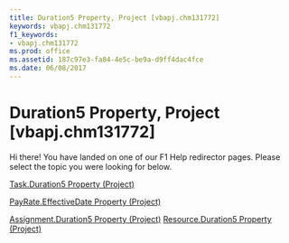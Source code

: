 ```yaml
---
title: Duration5 Property, Project [vbapj.chm131772]
keywords: vbapj.chm131772
f1_keywords:
- vbapj.chm131772
ms.prod: office
ms.assetid: 187c97e3-fa84-4e5c-be9a-d9ff4dac4fce
ms.date: 06/08/2017
---
```



# Duration5 Property, Project [vbapj.chm131772]

Hi there! You have landed on one of our F1 Help redirector pages. Please select the topic you were looking for below.

[Task.Duration5 Property (Project)](http://msdn.microsoft.com/library/02484a2e-b3c9-725a-277a-02d255778310%28Office.15%29.aspx)

[PayRate.EffectiveDate Property (Project)](http://msdn.microsoft.com/library/3e247def-0f83-3a4f-5408-454a73f12b4d%28Office.15%29.aspx)

[Assignment.Duration5 Property (Project)](http://msdn.microsoft.com/library/4aabfaec-f98a-709f-733f-4fec28e37b2d%28Office.15%29.aspx)
[Resource.Duration5 Property (Project)](http://msdn.microsoft.com/library/7c10cb27-8c7e-2504-b6b0-805c37306b9b%28Office.15%29.aspx)

